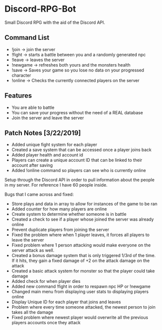 # Discord-RPG-Bot
Small Discord RPG with the aid of the Discord API. 

Command List
--
- !join -> join the server
- !fight -> starts a battle between you and a randomly generated npc
- !leave -> leaves the server
- !newgame -> refreshes both yours and the monsters health
- !save -> Saves your game so you lose no data on your progressed character
- !online -> Checks the currently connected players on the server

Features
--
- You are able to battle
- You can save your progress without the need of a REAL database
- Join the server and leave the server

Patch Notes [3/22/2019]
--
- Added unique fight system for each player
- Created a save system that can be accessed once a player joins back
- Added player health and account id
- Players can create a unique account ID that can be linked to their account after saving
- Added !online command so players can see who is currently online

Setup through the Discord API in order to pull information about the people in my server. For reference I have 60 people inside.

Bugs that I came across and fixed:
- Store plays and data in array to allow for
instances of the game to be ran
- Added counter for how many players are online
- Create system to determine whether someone is
in battle
- Created a check to see if a player whose joined
the server was already online
- Prevent duplicate players from joining the
server
- Fixed the problem where when 1 player leaves, 
it forces all players to leave the server
- Fixed problem where 1 person attacking would make
everyone on the server attack as well.
- Created a bonus damage system that is only
triggered 1/3rd of the time. If it hits, they gain a
fixed damage of +2 on the attack
damage on the attack
- Created a basic attack system for monster so that
the player could take damage
- Added check for when player dies
- Added new command !fight in order to respawn
npc HP or !newgame
- Changed main menu from displaying user stats
to displaying players online
- Display Unique ID for each player that joins
and leaves
- Problem where every time someone attacked, the newest
person to join takes all the damage
- Fixed problem where newest player would overwrite all
the previous players accounts once they attack

